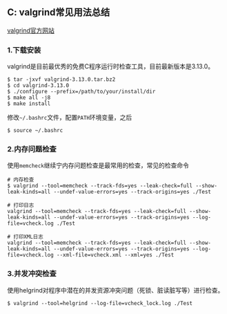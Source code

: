 ## C: valgrind常见用法总结

[valgrind官方网站](http://valgrind.org/)

### 1.下载安装

valgrind是目前最优秀的免费C程序运行时检查工具，目前最新版本是3.13.0。

```shell
$ tar -jxvf valgrind-3.13.0.tar.bz2
$ cd valgrind-3.13.0
$ ./configure --prefix=/path/to/your/install/dir
$ make all -j8
$ make install
```

修改`~/.bashrc`文件，配置`PATH`环境变量，之后

```shell
$ source ~/.bashrc
```

### 2.内存问题检查

使用`memcheck`继续宁内存问题检查是最常用的检查，常见的检查命令

```shell
# 内存检查
$ valgrind --tool=memcheck --track-fds=yes --leak-check=full --show-leak-kinds=all --undef-value-errors=yes --track-origins=yes ./Test

# 打印日志
valgrind --tool=memcheck --track-fds=yes --leak-check=full --show-leak-kinds=all --undef-value-errors=yes --track-origins=yes --log-file=vcheck.log ./Test

# 打印XML日志
valgrind --tool=memcheck --track-fds=yes --leak-check=full --show-leak-kinds=all --undef-value-errors=yes --track-origins=yes --log-file=vcheck.log --xml-file=vcheck.xml --xml=yes ./Test
```

### 3.并发冲突检查

使用helgrind对程序中潜在的并发资源冲突问题（死锁、脏读脏写等）进行检查。

```shell
$ valgrind --tool=helgrind --log-file=vcheck_lock.log ./Test
```